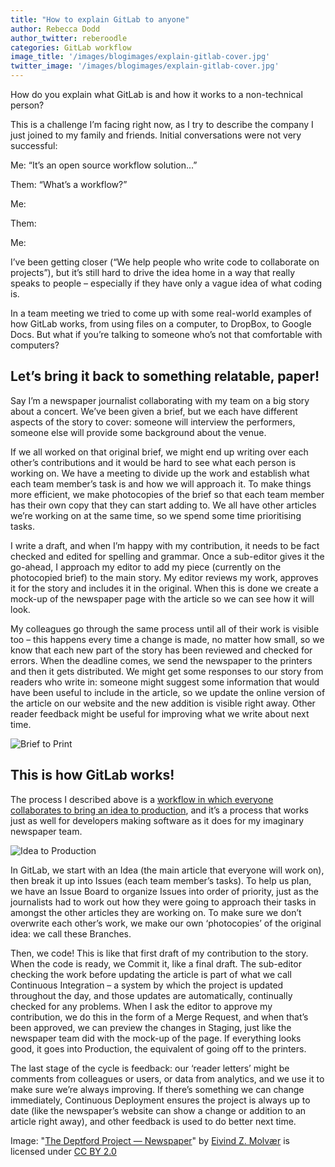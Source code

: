 ```yaml
---
title: "How to explain GitLab to anyone"
author: Rebecca Dodd
author_twitter: reberoodle
categories: GitLab workflow
image_title: '/images/blogimages/explain-gitlab-cover.jpg'
twitter_image: '/images/blogimages/explain-gitlab-cover.jpg'
---
```


How do you explain what GitLab is and how it works to a non-technical person?

This is a challenge I’m facing right now, as I try to describe the company I just joined to my family and friends. <!-- more --> Initial conversations were not very successful:


Me: “It’s an open source workflow solution...”

Them: “What’s a workflow?”

Me:

Them:

Me:


I’ve been getting closer (“We help people who write code to collaborate on projects”), but it’s still hard to drive the idea home in a way that really speaks to people – especially if they have only a vague idea of what coding is.

In a team meeting we tried to come up with some real-world examples of how GitLab works, from using files on a computer, to DropBox, to Google Docs. But what if you’re talking to someone who’s not that comfortable with computers?

## Let’s bring it back to something relatable, paper!

Say I’m a newspaper journalist collaborating with my team on a big story about a concert. We’ve been given a brief, but we each have different aspects of the story to cover: someone will interview the performers, someone else will provide some background about the venue.

If we all worked on that original brief, we might end up writing over each other’s contributions and it would be hard to see what each person is working on. We have a meeting to divide up the work and establish what each team member’s task is and how we will approach it. To make things more efficient, we make photocopies of the brief so that each team member has their own copy that they can start adding to. We all have other articles we’re working on at the same time, so we spend some time prioritising tasks.

I write a draft, and when I’m happy with my contribution, it needs to be fact checked and edited for spelling and grammar. Once a sub-editor gives it the go-ahead, I approach my editor to add my piece (currently on the photocopied brief) to the main story. My editor reviews my work, approves it for the story and includes it in the original. When this is done we create a mock-up of the newspaper page with the article so we can see how it will look.

My colleagues go through the same process until all of their work is visible too – this happens every time a change is made, no matter how small, so we know that each new part of the story has been reviewed and checked for errors. When the deadline comes, we send the newspaper to the printers and then it gets distributed. We might get some responses to our story from readers who write in: someone might suggest some information that would have been useful to include in the article, so we update the online version of the article on our website and the new addition is visible right away. Other reader feedback might be useful for improving what we write about next time.

![Brief to Print](/images/blogimages/brief-to-print.png)

## This is how GitLab works!

The process I described above is a [workflow in which everyone collaborates to bring an idea to production](https://about.gitlab.com/2016/10/25/gitlab-workflow-an-overview/), and it’s a process that works just as well for developers making software as it does for my imaginary newspaper team.

![Idea to Production](/images/blogimages/idea-to-production.png)

In GitLab, we start with an Idea (the main article that everyone will work on), then break it up into Issues (each team member’s tasks). To help us plan, we have an Issue Board to organize Issues into order of priority, just as the journalists had to work out how they were going to approach their tasks in amongst the other articles they are working on. To make sure we don’t overwrite each other’s work, we make our own ‘photocopies’ of the original idea: we call these Branches.

Then, we code! This is like that first draft of my contribution to the story. When the code is ready, we Commit it, like a final draft. The sub-editor checking the work before updating the article is part of what we call Continuous Integration – a system by which the project is updated throughout the day, and those updates are automatically, continually checked for any problems. When I ask the editor to approve my contribution, we do this in the form of a Merge Request, and when that’s been approved, we can preview the changes in Staging, just like the newspaper team did with the mock-up of the page. If everything looks good, it goes into Production, the equivalent of going off to the printers.

The last stage of the cycle is feedback: our ‘reader letters’ might be comments from colleagues or users, or data from analytics, and we use it to make sure we’re always improving. If there’s something we can change immediately, Continuous Deployment ensures the project is always up to date (like the newspaper’s website can show a change or addition to an article right away), and other feedback is used to do better next time.

Image: "[The Deptford Project — Newspaper](https://www.flickr.com/photos/eivind1983/4703991995/in/gallery-94794587@N03-72157635294619645/)" by [Eivind Z. Molvær](https://www.flickr.com/photos/eivind1983/) is licensed under [CC BY 2.0](https://creativecommons.org/licenses/by/2.0/)
